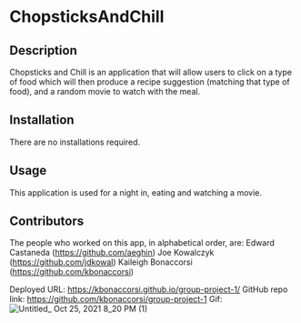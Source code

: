 # ChopsticksAndChill
  
## Description
Chopsticks and Chill is an application that will allow users to click on a type of food which will then produce a recipe suggestion (matching that type of food), and a random movie to watch with the meal.
  
## Installation
There are no installations required.

## Usage
This application is used for a night in, eating and watching a movie.

## Contributors
The people who worked on this app, in alphabetical order, are:
Edward Castaneda (https://github.com/aeghin)
Joe Kowalczyk (https://github.com/jdkowal)
Kaileigh Bonaccorsi (https://github.com/kbonaccorsi)

Deployed URL: https://kbonaccorsi.github.io/group-project-1/
GitHub repo link: https://github.com/kbonaccorsi/group-project-1
Gif: ![Untitled_ Oct 25, 2021 8_20 PM (1)](https://user-images.githubusercontent.com/86372011/138792816-28729a8d-c76f-44ce-85e8-c3a3b3d02d91.gif)
